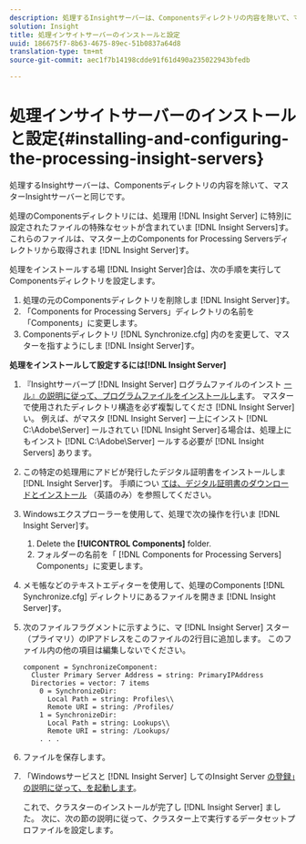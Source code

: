 ```yaml
---
description: 処理するInsightサーバーは、Componentsディレクトリの内容を除いて、マスターInsightサーバーと同じです。
solution: Insight
title: 処理インサイトサーバーのインストールと設定
uuid: 186675f7-8b63-4675-89ec-51b0837a64d8
translation-type: tm+mt
source-git-commit: aec1f7b14198cdde91f61d490a235022943bfedb

---
```



# 処理インサイトサーバーのインストールと設定{#installing-and-configuring-the-processing-insight-servers}

処理するInsightサーバーは、Componentsディレクトリの内容を除いて、マスターInsightサーバーと同じです。

処理のComponentsディレクトリには、処理用 [!DNL Insight Server] に特別に設定されたファイルの特殊なセットが含まれていま [!DNL Insight Servers]す。 これらのファイルは、マスター上のComponents for Processing Serversディレクトリから取得されま [!DNL Insight Server]す。

処理をインストールする場 [!DNL Insight Server]合は、次の手順を実行してComponentsディレクトリを設定します。

1. 処理の元のComponentsディレクトリを削除しま [!DNL Insight Server]す。
1. 「Components for Processing Servers」ディレクトリの名前を「Components」に変更します。
1. Componentsディレクトリ [!DNL Synchronize.cfg] 内のを変更して、マスターを指すようにしま [!DNL Insight Server]す。

**処理をインストールして設定するには[!DNL Insight Server]**

1. 『Insightサーバープ [!DNL Insight Server] ログラムファイルのインスト [ール』の説明に従って、プログラムファイルをインストールしま](../../../../../../home/c-inst-svr/c-install-ins-svr/t-install-proc-inst-svr-dpu/t-install-prgm-files.md#task-1e6251fd39714186baa40d38f23d0088)す。 マスターで使用されたディレクトリ構造を必ず複製してくださ [!DNL Insight Server]い。 例えば、がマスタ [!DNL Insight Server] ー上にインスト [!DNL C:\Adobe\Server] ールされてい [!DNL Insight Server]る場合は、処理上にもインスト [!DNL C:\Adobe\Server] ールする必要が [!DNL Insight Servers] あります。
1. この特定の処理用にアドビが発行したデジタル証明書をインストールしま [!DNL Insight Server]す。 手順につい [ては、デジタル証明書のダウンロードとインストール](../../../../../../home/c-inst-svr/c-install-ins-svr/t-install-proc-inst-svr-dpu/c-dnld-dgtl-cert/c-dnld-dgtl-cert.md#concept-4f79c240492f4e52b6375b4b3bbefa17) （英語のみ）を参照してください。
1. Windowsエクスプローラーを使用して、処理で次の操作を行いま [!DNL Insight Server]す。

   1. Delete the **[!UICONTROL Components]** folder.
   1. フォルダーの名前を「 [!DNL Components for Processing Servers] Components」に変更します。

1. メモ帳などのテキストエディターを使用して、処理のComponents [!DNL Synchronize.cfg] ディレクトリにあるファイルを開きま [!DNL Insight Server]す。
1. 次のファイルフラグメントに示すように、マ [!DNL Insight Server] スター（プライマリ）のIPアドレスをこのファイルの2行目に追加します。 このファイル内の他の項目は編集しないでください。

   ```
   component = SynchronizeComponent:
     Cluster Primary Server Address = string: PrimaryIPAddress
     Directories = vector: 7 items
       0 = SynchronizeDir:
         Local Path = string: Profiles\\
         Remote URI = string: /Profiles/
       1 = SynchronizeDir:
         Local Path = string: Lookups\\
         Remote URI = string: /Lookups/
       . . .
   ```

1. ファイルを保存します。
1. 「Windowsサービスと [!DNL Insight Server] してのInsight Server [の登録」の説明に従って、を起動します](../../../../../../home/c-inst-svr/c-install-ins-svr/t-install-proc-inst-svr-dpu/c-reg-wdws-svc.md#concept-f2c7aa891d544a2595aa01d0d796a540)。

   これで、クラスターのインストールが完了し [!DNL Insight Server] ました。 次に、次の節の説明に従って、クラスター上で実行するデータセットプロファイルを設定します。

